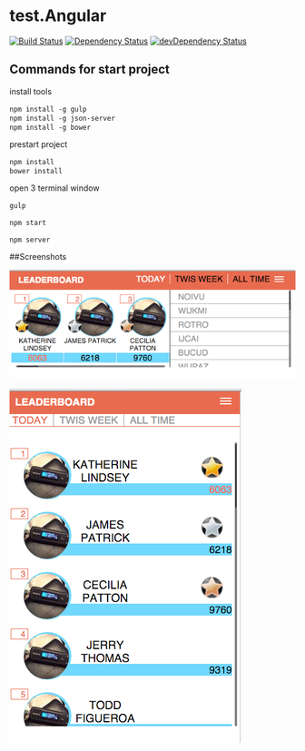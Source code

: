 # test.Angular

[![Build Status](https://travis-ci.org/vaeum/test.Angular.svg?branch=master)](https://travis-ci.org/vaeum/test.Angular)
[![Dependency Status](https://david-dm.org/vaeum/test.Angular.svg)](https://david-dm.org/vaeum/test.Angular)
[![devDependency Status](https://david-dm.org/vaeum/test.Angular/dev-status.svg)](https://david-dm.org/vaeum/test.Angular#info=devDependencies)


## Commands for start project

install tools

```
npm install -g gulp
npm install -g json-server
npm install -g bower
```

prestart project

```
npm install
bower install
```

open 3 terminal window

```
gulp
```

```
npm start
```

```
npm server
```

##Screenshots

![](desktop_screnshot.png)

![](mobile_screenshot.png)
